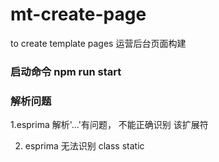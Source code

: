# mt-create-page
to create  template pages
运营后台页面构建
### 启动命令 npm run start

### 解析问题

1.esprima 解析'...'有问题， 不能正确识别 该扩展符

2. esprima 无法识别 class static
